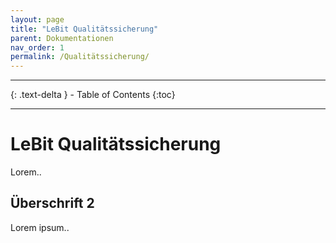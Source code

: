```yaml
---
layout: page
title: "LeBit Qualitätssicherung"
parent: Dokumentationen
nav_order: 1
permalink: /Qualitätssicherung/
---
```


---

{: .text-delta } - Table of Contents {:toc} 

---



# LeBit Qualitätssicherung
Lorem.. 

## Überschrift 2
Lorem ipsum..
